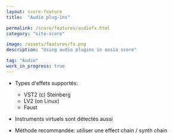 ```yaml
---
layout: score-feature
title:  "Audio plug-ins"

permalink: /score/features/audiofx.html
category: "site-score"

image: /assets/features/fx.png
description: "Using audio plugins in ossia score"

tag: "Audio"
work_in_progress: true
---
```


- Types d'effets supportés: 
  - VST2 (c) Steinberg
  - LV2 (on Linux)
  - Faust 

- Instruments virtuels sont détectés aussi
  
- Méthode recommandée: utiliser une effect chain / synth chain